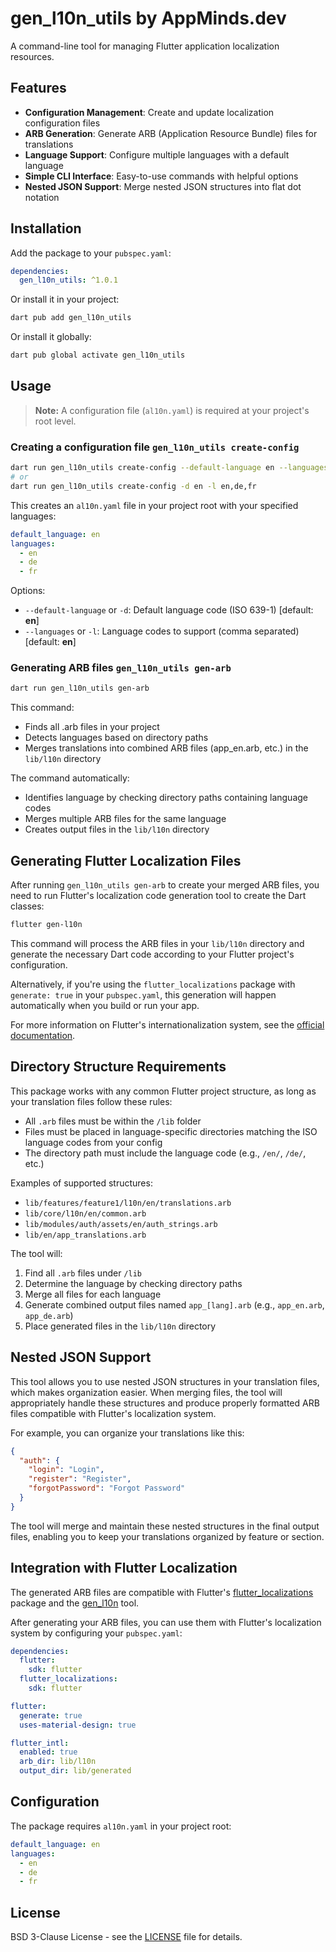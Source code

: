 # gen_l10n_utils by AppMinds.dev

A command-line tool for managing Flutter application localization resources.

## Features

- **Configuration Management**: Create and update localization configuration files
- **ARB Generation**: Generate ARB (Application Resource Bundle) files for translations
- **Language Support**: Configure multiple languages with a default language
- **Simple CLI Interface**: Easy-to-use commands with helpful options
- **Nested JSON Support**: Merge nested JSON structures into flat dot notation

## Installation

Add the package to your `pubspec.yaml`:

```yaml
dependencies:
  gen_l10n_utils: ^1.0.1
```

Or install it in your project:

```bash
dart pub add gen_l10n_utils
```

Or install it globally:

```bash
dart pub global activate gen_l10n_utils
```

## Usage

> **Note:** A configuration file (`al10n.yaml`) is required at your project's root level.

### Creating a configuration file `gen_l10n_utils create-config`

```bash
dart run gen_l10n_utils create-config --default-language en --languages en,de,fr
# or
dart run gen_l10n_utils create-config -d en -l en,de,fr
```

This creates an `al10n.yaml` file in your project root with your specified languages:

```yaml
default_language: en
languages:
  - en
  - de
  - fr
```

Options:
- `--default-language` or `-d`: Default language code (ISO 639-1) [default: **en**]
- `--languages` or `-l`: Language codes to support (comma separated) [default: **en**]

### Generating ARB files `gen_l10n_utils gen-arb`

```bash
dart run gen_l10n_utils gen-arb
```

This command:
- Finds all .arb files in your project
- Detects languages based on directory paths
- Merges translations into combined ARB files (app_en.arb, etc.) in the `lib/l10n` directory

The command automatically:
- Identifies language by checking directory paths containing language codes
- Merges multiple ARB files for the same language
- Creates output files in the `lib/l10n` directory

## Generating Flutter Localization Files

After running `gen_l10n_utils gen-arb` to create your merged ARB files, you need to run Flutter's localization code generation tool to create the Dart classes:

```bash
flutter gen-l10n
```

This command will process the ARB files in your `lib/l10n` directory and generate the necessary Dart code according to your Flutter project's configuration.

Alternatively, if you're using the `flutter_localizations` package with `generate: true` in your `pubspec.yaml`, this generation will happen automatically when you build or run your app.

For more information on Flutter's internationalization system, see the [official documentation](https://docs.flutter.dev/development/accessibility-and-localization/internationalization).

## Directory Structure Requirements

This package works with any common Flutter project structure, as long as your translation files follow these rules:

- All `.arb` files must be within the `/lib` folder
- Files must be placed in language-specific directories matching the ISO language codes from your config
- The directory path must include the language code (e.g., `/en/`, `/de/`, etc.)

Examples of supported structures:
- `lib/features/feature1/l10n/en/translations.arb`
- `lib/core/l10n/en/common.arb`
- `lib/modules/auth/assets/en/auth_strings.arb`
- `lib/en/app_translations.arb`

The tool will:
1. Find all `.arb` files under `/lib`
2. Determine the language by checking directory paths
3. Merge all files for each language
4. Generate combined output files named `app_[lang].arb` (e.g., `app_en.arb`, `app_de.arb`)
5. Place generated files in the `lib/l10n` directory

## Nested JSON Support

This tool allows you to use nested JSON structures in your translation files, which makes organization easier. When merging files, the tool will appropriately handle these structures and produce properly formatted ARB files compatible with Flutter's localization system.

For example, you can organize your translations like this:

```json
{
  "auth": {
    "login": "Login",
    "register": "Register",
    "forgotPassword": "Forgot Password"
  }
}
```

The tool will merge and maintain these nested structures in the final output files, enabling you to keep your translations organized by feature or section.

## Integration with Flutter Localization

The generated ARB files are compatible with Flutter's [flutter_localizations](https://api.flutter.dev/flutter/flutter_localizations/flutter_localizations-library.html) package and the [gen_l10n](https://pub.dev/packages/intl_translation) tool.

After generating your ARB files, you can use them with Flutter's localization system by configuring your `pubspec.yaml`:

```yaml
dependencies:
  flutter:
    sdk: flutter
  flutter_localizations:
    sdk: flutter

flutter:
  generate: true
  uses-material-design: true

flutter_intl:
  enabled: true
  arb_dir: lib/l10n
  output_dir: lib/generated
```

## Configuration

The package requires `al10n.yaml` in your project root:

```yaml
default_language: en
languages:
  - en
  - de
  - fr
```

## License

BSD 3-Clause License - see the [LICENSE](LICENSE) file for details.